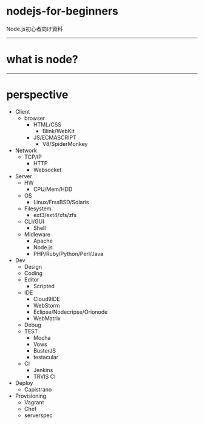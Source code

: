 nodejs-for-beginners
====================

Node.js初心者向け資料

- - -
# what is node?

- - -
# perspective
* Client
    * browser
        * HTML/CSS
            * Blink/WebKit
        * JS/ECMASCRIPT
            * V8/SpiderMonkey
* Network
    * TCP/IP
        * HTTP
        * Websocket
* Server
    * HW
        * CPU/Mem/HDD
    * OS
        * Linux/FrssBSD/Solaris
    * Filesystem
        * ext3/ext4/xfs/zfs
    * CLI/GUI
        * Shell
    * Midleware
        * Apache
        * Node.js
        * PHP/Ruby/Python/Perl/Java
* Dev
    * Design
    * Coding
    * Editor
        * Scripted
    * IDE
        * Cloud9IDE
        * WebStorm
        * Eclipse/Nodecripse/Orionode
        * WebMatrix
    * Debug
    * TEST
        * Mocha
        * Vows
        * BusterJS
        * testacular
    * CI
        * Jenkins
        * TRVIS CI
* Deploy
    * Capistrano
* Provisioning
    * Vagrant
    * Chef
    * serverspec
